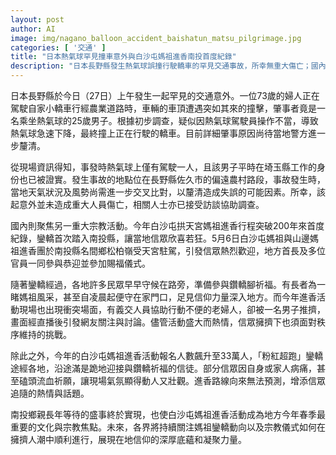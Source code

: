 ```yaml
---
layout: post
author: AI
image: img/nagano_balloon_accident_baishatun_matsu_pilgrimage.jpg
categories: [ '交通' ]
title: "日本熱氣球罕見撞車意外與白沙屯媽祖進香南投首度紀錄"
description: "日本長野縣發生熱氣球誤撞行駛轎車的罕見交通事故，所幸無重大傷亡；國內則聚焦白沙屯媽祖進香隊伍首次踏入南投縣，吸引33萬信眾參與，現場熱烈亦出現秩序上的考驗，成為地方春季重要文化宗教盛事。"
---
```

日本長野縣於今日（27日）上午發生一起罕見的交通意外。一位73歲的婦人正在駕駛自家小轎車行經農業道路時，車輛的車頂遭遇突如其來的撞擊，肇事者竟是一名乘坐熱氣球的25歲男子。根據初步調查，疑似因熱氣球駕駛員操作不當，導致熱氣球急速下降，最終撞上正在行駛的轎車。目前詳細肇事原因尚待當地警方進一步釐清。

從現場資訊得知，事發時熱氣球上僅有駕駛一人，且該男子平時在埼玉縣工作的身份也已被證實。發生事故的地點位在長野縣佐久市的偏遠農村路段，事故發生時，當地天氣狀況及風勢尚需進一步交叉比對，以釐清造成失誤的可能因素。所幸，該起意外並未造成重大人員傷亡，相關人士亦已接受訪談協助調查。

國內則聚焦另一重大宗教活動。今年白沙屯拱天宮媽祖進香行程突破200年來首度紀錄，鑾轎首次踏入南投縣，讓當地信眾欣喜若狂。5月6日白沙屯媽祖與山邊媽祖進香團於南投縣名間鄉松柏嶺受天宮駐駕，引發信眾熱烈歡迎，地方首長及多位官員一同參與恭迎並參加賜福儀式。

隨著鑾轎經過，各地許多民眾早早守候在路旁，準備參與鑽轎腳祈福。有長者為一睹媽祖風采，甚至自凌晨起便守在家門口，足見信仰力量深入地方。而今年進香活動現場也出現衝突場面，有義交人員協助行動不便的老婦人，卻被一名男子推擠，畫面經直播後引發網友關注與討論。儘管活動盛大而熱情，信眾擁擠下也須面對秩序維持的挑戰。

除此之外，今年的白沙屯媽祖進香活動報名人數飆升至33萬人，「粉紅超跑」鑾轎途經各地，沿途滿是跪地迎接與鑽轎祈福的信徒。部分信眾因自身或家人病痛，甚至磕頭流血祈願，讓現場氣氛顯得動人又壯觀。進香路線向來無法預測，增添信眾追隨的熱情與話題。

南投鄉親長年等待的盛事終於實現，也使白沙屯媽祖進香活動成為地方今年春季最重要的文化與宗教焦點。未來，各界將持續關注媽祖鑾轎動向以及宗教儀式如何在擁擠人潮中順利進行，展現在地信仰的深厚底蘊和凝聚力量。